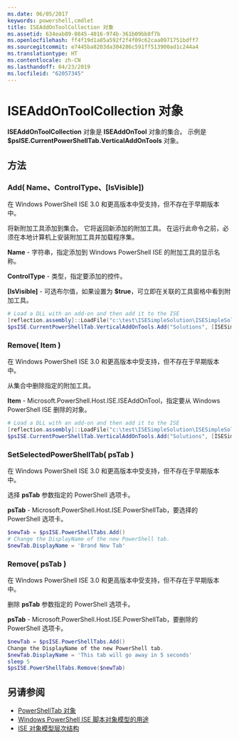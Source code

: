 ```yaml
---
ms.date: 06/05/2017
keywords: powershell,cmdlet
title: ISEAddOnToolCollection 对象
ms.assetid: 634eab89-0845-4016-974b-361b09bb8f7b
ms.openlocfilehash: ff4f19d1a85a592f2f4f09c62caa0971751bdff7
ms.sourcegitcommit: e7445ba8203da304286c591ff513900ad1c244a4
ms.translationtype: HT
ms.contentlocale: zh-CN
ms.lasthandoff: 04/23/2019
ms.locfileid: "62057345"
---
```

# <a name="the-iseaddontoolcollection-object"></a>ISEAddOnToolCollection 对象

**ISEAddOnToolCollection** 对象是 **ISEAddOnTool** 对象的集合。 示例是 **$psISE.CurrentPowerShellTab.VerticalAddOnTools** 对象。

## <a name="methods"></a>方法

### <a name="add-name-controltype-isvisible-"></a>Add\( Name、ControlType、\[IsVisible\]\)

在 Windows PowerShell ISE 3.0 和更高版本中受支持，但不存在于早期版本中。

将新附加工具添加到集合。 它将返回新添加的附加工具。 在运行此命令之前，必须在本地计算机上安装附加工具并加载程序集。

**Name** - 字符串，指定添加到 Windows PowerShell ISE 的附加工具的显示名称。

**ControlType** - 类型，指定要添加的控件。

**\[IsVisible\]** - 可选布尔值，如果设置为 **$true**，可立即在关联的工具窗格中看到附加工具。

```powershell
# Load a DLL with an add-on and then add it to the ISE
[reflection.assembly]::LoadFile("c:\test\ISESimpleSolution\ISESimpleSolution.dll")
$psISE.CurrentPowerShellTab.VerticalAddOnTools.Add("Solutions", [ISESimpleSolution.Solution], $true)
```

### <a name="remove-item-"></a>Remove\( Item \)

在 Windows PowerShell ISE 3.0 和更高版本中受支持，但不存在于早期版本中。

从集合中删除指定的附加工具。

**Item** - Microsoft.PowerShell.Host.ISE.ISEAddOnTool，指定要从 Windows PowerShell ISE 删除的对象。

```powershell
# Load a DLL with an add-on and then add it to the ISE
[reflection.assembly]::LoadFile("c:\test\ISESimpleSolution\ISESimpleSolution.dll")
$psISE.CurrentPowerShellTab.VerticalAddOnTools.Add("Solutions", [ISESimpleSolution.Solution], $true)
```

### <a name="setselectedpowershelltab-pstab-"></a>SetSelectedPowerShellTab\( psTab \)

在 Windows PowerShell ISE 3.0 和更高版本中受支持，但不存在于早期版本中。

选择 **psTab** 参数指定的 PowerShell 选项卡。

**psTab** - Microsoft.PowerShell.Host.ISE.PowerShellTab，要选择的 PowerShell 选项卡。

```powershell
$newTab = $psISE.PowerShellTabs.Add()
# Change the DisplayName of the new PowerShell tab.
$newTab.DisplayName = 'Brand New Tab'
```

### <a name="remove-pstab-"></a>Remove\( psTab \)

在 Windows PowerShell ISE 3.0 和更高版本中受支持，但不存在于早期版本中。

删除 **psTab** 参数指定的 PowerShell 选项卡。

**psTab** - Microsoft.PowerShell.Host.ISE.PowerShellTab，要删除的 PowerShell 选项卡。

```powershell
$newTab = $psISE.PowerShellTabs.Add()
Change the DisplayName of the new PowerShell tab.
$newTab.DisplayName = 'This tab will go away in 5 seconds'
sleep 5
$psISE.PowerShellTabs.Remove($newTab)
```

## <a name="see-also"></a>另请参阅

- [PowerShellTab 对象](The-PowerShellTab-Object.md)
- [Windows PowerShell ISE 脚本对象模型的用途](Purpose-of-the-Windows-PowerShell-ISE-Scripting-Object-Model.md)
- [ISE 对象模型层次结构](The-ISE-Object-Model-Hierarchy.md)